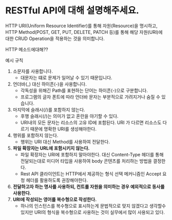 # RESTful API에 대해 설명해주세요.

HTTP URI(Uniform Resource Identifier)를 통해 자원(Resource)을 명시하고,
HTTP Method(POST, GET, PUT, DELETE, PATCH 등)를 통해
해당 자원(URI)에 대한 CRUD Operation을 적용하는 것을 의미합니다.

HTTP 메소드에대해??

예시 규칙

1. 소문자를 사용합니다.
    - 대문자는 떄로 문제가 일어날 수 있기 때문입니다.
2. 언더바(\_) 대신 하이픈(-)을 사용합니다.
    - 각독성을 위해긴 Path를 표현하는 단어는 하이픈(-)으로 구분합니다.
    - 프로그램의 글자 폰트에 따라 언더바 문자는 부분적으로 가려지거나 숨질 수 있습니다.
3. 마지막에 슬래시(/)를 포함하지 않는다.
    - 후행 슬래시(/)는 의미가 없고 혼란을 야기할 수 있다.
    - URI내의 모든 문자는 리소스의 고유 ID에 포함된다. URI 가 다르면 리소스도 다르기 때문에 명확한 URI를 생성해야한다.
4. 행위를 포함하지 않는다.
    - 행위는 URI 대신 Method를 사용하여 전달한다.
5. **파일 확장자는 URL에 포함시키지 않는다.**
    - 파일 확장자는 URI에 포함하지 말아야한다. 대신 Content-Type 헤더를 통해 전달되는대로 미디어 타입을 사용하여 body 콘텐츠를 처리하는 방법을 결정한다.
    - Rest API 클라이언트는 HTTP에서 제공하는 형식 선택 메커니즘인 Accept 요청 헤더를 활용하도록 권장해야한다.
6. **전달하고자 하는 명사를 사용하되, 컨트롤 자원을 의미하는 경우 예외적으로 동사를 사용한다.**
7. **URI에 작성되는 영어를 복수형으로 작성한다.**
    - 하나의 인스턴스를 복수형으로 표시하는게 문법적으로 맞지 않겠다고 생각할수 있지만 URI의 형식을 복수형으로 사용하는 것이 실무에서 많이 사용되고 있다.
